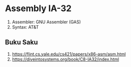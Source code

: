 # Assembly IA-32
1. Assembler: GNU Assembler (GAS)
2. Syntax: AT&T

## Buku Saku
1. https://flint.cs.yale.edu/cs421/papers/x86-asm/asm.html
2. https://diveintosystems.org/book/C8-IA32/index.html
